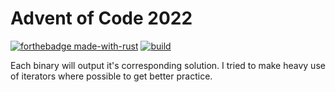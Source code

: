 # Advent of Code 2022
[![forthebadge made-with-rust](http://ForTheBadge.com/images/badges/made-with-rust.svg)](https://www.rust-lang.org/)
[![build](https://github.com/logankonopatzke/aoc_2022/actions/workflows/rust.yml/badge.svg)](https://github.com/logankonopatzke/aoc_2022/actions/workflows/rust.yml)

Each binary will output it's corresponding solution. I tried to make heavy use of iterators where possible to get better practice.